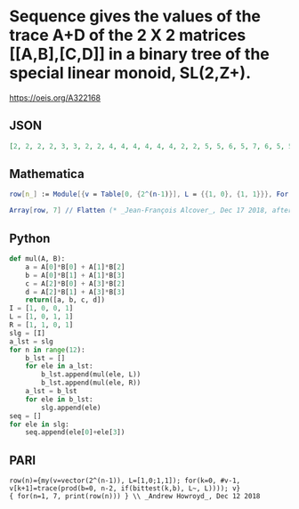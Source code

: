 # Sequence gives the values of the trace A\+D of the 2 X 2 matrices \[\[A,B\],\[C,D\]\] in a binary tree of the special linear monoid, SL\(2,Z\+\)\.
https://oeis.org/A322168
## JSON
```JSON
[2, 2, 2, 2, 3, 3, 2, 2, 4, 4, 4, 4, 4, 4, 2, 2, 5, 5, 6, 5, 7, 6, 5, 5, 6, 7, 5, 6, 5, 5, 2, 2, 6, 6, 8, 6, 10, 8, 8, 6, 10, 10, 10, 8, 10, 8, 6, 6, 8, 10, 8, 10, 10, 10, 6, 8, 8, 10, 6, 8, 6, 6, 2, 2, 7, 7, 10, 7, 13, 10, 11, 7, 14, 13, 15, 10, 15, 11, 10, 7, 13, 14, 15, 13, 18, 15, 13, 10, 15, 15, 14, 11, 13, 10, 7, 7, 10, 13, 11, 14, 15, 15, 10, 13, 15, 18, 13, 15, 14, 13, 7, 10, 11, 15, 10, 15, 13, 14, 7, 11, 10, 13, 7, 10, 7, 7, 2]
```
## Mathematica
```Mathematica
row[n_] := Module[{v = Table[0, {2^(n-1)}], L = {{1, 0}, {1, 1}}}, For[k = 0, k <= Length[v]-1, k++, v[[k+1]] = Tr[Dot @@ Table[If[BitGet[k, b] == 1, Transpose[L], L], {b, 0, n-2}]]]; v]; row[1] = {2};
```
```Mathematica
Array[row, 7] // Flatten (* _Jean-François Alcover_, Dec 17 2018, after _Andrew Howroyd_ *)
```
## Python
```Python
def mul(A, B):
    a = A[0]*B[0] + A[1]*B[2]
    b = A[0]*B[1] + A[1]*B[3]
    c = A[2]*B[0] + A[3]*B[2]
    d = A[2]*B[1] + A[3]*B[3]
    return([a, b, c, d])
I = [1, 0, 0, 1]
L = [1, 0, 1, 1]
R = [1, 1, 0, 1]
slg = [I]
a_lst = slg
for n in range(12):
    b_lst = []
    for ele in a_lst:
        b_lst.append(mul(ele, L))
        b_lst.append(mul(ele, R))
    a_lst = b_lst
    for ele in b_lst:
        slg.append(ele)
seq = []
for ele in slg:
    seq.append(ele[0]+ele[3])
```
## PARI
```PARI
row(n)={my(v=vector(2^(n-1)), L=[1,0;1,1]); for(k=0, #v-1, v[k+1]=trace(prod(b=0, n-2, if(bittest(k,b), L~, L)))); v}
{ for(n=1, 7, print(row(n))) } \\ _Andrew Howroyd_, Dec 12 2018
```
